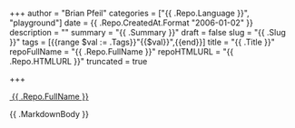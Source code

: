 +++
author = "Brian Pfeil"
categories = ["{{ .Repo.Language }}", "playground"]
date = {{ .Repo.CreatedAt.Format "2006-01-02" }}
description = ""
summary = "{{ .Summary }}"
draft = false
slug = "{{ .Slug }}"
tags = [{{range $val := .Tags}}"{{$val}}",{{end}}]
title = "{{ .Title }}"
repoFullName = "{{ .Repo.FullName }}"
repoHTMLURL = "{{ .Repo.HTMLURL }}"
truncated = true

+++

<a href="{{ .Repo.HTMLURL }}" target="_blank"><i class="fab fa-github fa-sm"></i>&nbsp;{{ .Repo.FullName }}</a>

{{ .MarkdownBody }}


